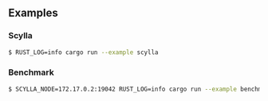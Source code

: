 ## Examples
### Scylla
```sh
$ RUST_LOG=info cargo run --example scylla
```

### Benchmark

```sh
$ SCYLLA_NODE=172.17.0.2:19042 RUST_LOG=info cargo run --example benchmark --features="backstage/backserver" --release
```
